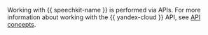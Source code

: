 Working with {{ speechkit-name }} is performed via APIs. For more information about working with the {{ yandex-cloud }} API, see [API concepts](../../api-design-guide/).